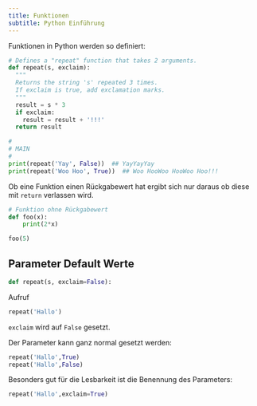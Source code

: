 ```yaml
---
title: Funktionen
subtitle: Python Einführung
---
```


Funktionen in Python werden so definiert:

```python
# Defines a "repeat" function that takes 2 arguments.
def repeat(s, exclaim):
  """
  Returns the string 's' repeated 3 times.
  If exclaim is true, add exclamation marks.
  """
  result = s * 3
  if exclaim:
    result = result + '!!!'
  return result

#
# MAIN
#
print(repeat('Yay', False))  ## YayYayYay
print(repeat('Woo Hoo', True))  ## Woo HooWoo HooWoo Hoo!!!
```

Ob eine Funktion einen Rückgabewert hat ergibt sich nur daraus ob diese mit `return` verlassen wird.

```python
# Funktion ohne Rückgabewert
def foo(x):
	print(2*x)

foo(5)
```



## Parameter Default Werte

```python
def repeat(s, exclaim=False):
```

Aufruf

```python
repeat('Hallo')
```

`exclaim` wird auf `False` gesetzt.

Der Parameter kann ganz normal gesetzt werden:

```python
repeat('Hallo',True)
repeat('Hallo',False)
```

Besonders gut für die Lesbarkeit ist die Benennung des Parameters:

```python
repeat('Hallo',exclaim=True)
```

